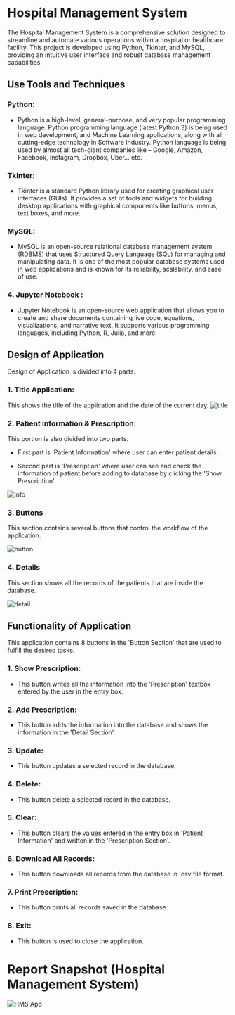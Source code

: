 
# Hospital Management System

The Hospital Management System is a comprehensive solution designed to streamline and automate various operations within a hospital or healthcare facility. This project is developed using Python, Tkinter, and MySQL, providing an intuitive user interface and robust database management capabilities.


## Use Tools and Techniques

### Python:
- Python is a high-level, general-purpose, and very popular programming language. Python programming language (latest Python 3) is being used in web development, and Machine Learning applications, along with all cutting-edge technology in Software Industry. Python language is being used by almost all tech-giant companies like – Google, Amazon, Facebook, Instagram, Dropbox, Uber… etc.

### Tkinter:
- Tkinter is a standard Python library used for creating graphical user interfaces (GUIs). It provides a set of tools and widgets for building desktop applications with graphical components like buttons, menus, text boxes, and more.

###  MySQL:
- MySQL is an open-source relational database management system (RDBMS) that uses Structured Query Language (SQL) for managing and manipulating data. It is one of the most popular database systems used in web applications and is known for its reliability, scalability, and ease of use.

### 4. Jupyter Notebook :
- Jupyter Notebook is an open-source web application that allows you to create and share documents containing live code, equations, visualizations, and narrative text. It supports various programming languages, including Python, R, Julia, and more.


## Design of Application
Design of Application is divided into 4 parts.

### 1. Title Application:
This shows the title of the application and the date of the current day.
![title](https://github.com/kaushalsingh0410/HMS-Python/assets/161219395/1f131ede-fbaf-4969-aed3-d7cd6c6ad5d4)

### 2. Patient information & Prescription:
This portion is also divided into two parts.

- First part is 'Patient Information' where user can enter patient details.

- Second part is 'Prescription' where user can see and check the information of patient before adding to database by clicking the 'Show Prescription'.

![info](https://github.com/kaushalsingh0410/HMS-Python/assets/161219395/e84bad78-ad93-4cbe-a761-4dff59c3eef5)

### 3. Buttons

This section contains several buttons that control the workflow of the application.

![button](https://github.com/kaushalsingh0410/HMS-Python/assets/161219395/bf6e5631-757e-49d9-b478-eef2dbd9a4ee)

### 4. Details

This section shows all the records of the patients that are inside the database.

![detail](https://github.com/kaushalsingh0410/HMS-Python/assets/161219395/75adf724-9dcc-4a7b-8c67-50778bd90d8e)

## Functionality of Application

This application contains 8 buttons in the 'Button Section' that are used to fulfill the desired tasks.

### 1. Show Prescription:
- This button writes all the information into the 'Prescription' textbox entered by the user in the entry box.

### 2. Add Prescription:
- This button adds the information into the database and shows the information in the 'Detail Section'.

### 3. Update:
- This button updates a selected record in the database.

### 4. Delete:
- This button delete a selected record in the database.

### 5. Clear:
- This button clears the values entered in the entry box in 'Patient Information' and written in the 'Prescription Section'.

### 6. Download All Records:
- This button downloads all records from the database in .csv file format.

### 7. Print Prescription:
- This button prints all records saved in the database.

### 8. Exit:
- This button is used to close the application.

 # Report Snapshot (Hospital Management System)
 ![HMS App](https://github.com/kaushalsingh0410/HMS-Python/assets/161219395/8aa166da-b11b-4ca7-bda1-9d0572bb2743)


